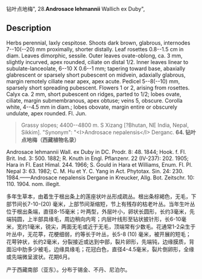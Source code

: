 钻叶点地梅",
28.**Androsace lehmannii** Wallich ex Duby",

## Description
Herbs perennial, laxly cespitose. Shoots dark brown, glabrous, internodes 7--10(--20) mm proximally, shorter distally. Leaf rosettes 0.8--1.5 cm in diam. Leaves dimorphic, sessile. Outer leaves ovate-oblong, ca. 3 mm, slightly incurved, apex rounded, ciliate on distal 1/2. Inner leaves linear to subulate-lanceolate, 6--10 X 0.6--1 mm; tapering toward base, abaxially glabrescent or sparsely short pubescent on midvein, adaxially glabrous, margin remotely ciliate near apex, apex acute. Pedicel 5--8(--10) mm, sparsely short spreading pubescent. Flowers 1 or 2, arising from rosettes. Calyx ca. 2 mm, short pubescent on ridges, parted to 1/2; lobes ovate, ciliate, margin submembranous, apex obtuse; veins 5, obscure. Corolla white, 4--4.5 mm in diam.; lobes obovate, margin entire or obscurely undulate, apex rounded. Fl. Jun.

> Grassy slopes; 4400--4800 m. S Xizang [?Bhutan, NE India, Nepal, Sikkim].
  "Synonym": "&lt;I&gt;Androsace nepalensis&lt;/I&gt; Derganc.
**64. 钻叶点地梅（西藏植物名录）**

Androsace lehmannii Wall. ex Duby in DC. Prodr. 8: 48. 1844; Hook. f. Fl. Brit. Ind. 3: 500. 1882; R. Knuth in Engl. Pflanzenr. 22 (IV-237): 202. 1905; Hara in Fl. East Himal. 244. 1966; S. Gould in Hara et Williams, Enum. Fl. Pl. Nepal 3: 63. 1982; C. M. Hu et Y. C. Yang in Act. Phytotax. Sin. 24: 230. 1984.——Androsace nepalensis Dergane in Kreucker, Allg. Bot. Zeitschr. 10: 110. 1904. nom. illegit.

多年生草本，由着生于根出条上的莲座状叶丛形成疏丛。根出条棕褐色，无毛，下部节间长7-10-(20) 毫米，上部节间渐缩短，节上有残存的枯老叶丛。当年生叶丛位于根出条端，直径8-15毫米；叶两型，外层叶小，卵状长圆形，长约3毫米，先端钝圆，上半部具缘毛，周边稍向内弯；内层叶线形至钻状披针形，长6-10毫米，宽约1毫米，锐尖，两面无毛或近于无毛，顶端常有少数毛。花通常1-2朵生于叶丛中，无花葶，花梗细弱，约等长于叶丛，长5-8 (10) 毫米，被开展的短毛；花萼钟状，长约2毫米，分裂接近或达到中部，裂片卵形，先端钝，边缘膜质，背面沿中肋多少被毛，边缘具缘毛；花冠白色，直径4-4.5毫米，裂片倒卵形，全缘或先端微呈波状。花期6月。

产于西藏南部（亚东）。分布于锡金、不丹、尼泊尔。
